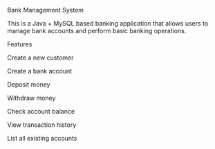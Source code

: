 Bank Management System

This is a Java + MySQL based banking application that allows users to manage bank accounts and perform basic banking operations.

Features

Create a new customer

Create a bank account

Deposit money

Withdraw money

Check account balance

View transaction history

List all existing accounts
